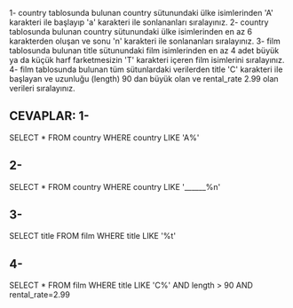 1- country tablosunda bulunan country sütunundaki ülke isimlerinden 'A' karakteri ile başlayıp 'a' karakteri ile sonlananları sıralayınız.
2- country tablosunda bulunan country sütunundaki ülke isimlerinden en az 6 karakterden oluşan ve sonu 'n' karakteri ile sonlananları sıralayınız.
3- film tablosunda bulunan title sütunundaki film isimlerinden en az 4 adet büyük ya da küçük harf farketmesizin 'T' karakteri içeren film isimlerini sıralayınız.
4- film tablosunda bulunan tüm sütunlardaki verilerden title 'C' karakteri ile başlayan ve uzunluğu (length) 90 dan büyük olan ve rental_rate 2.99 olan verileri sıralayınız.

CEVAPLAR:
1-
-------------------------------------------------

SELECT * FROM country 
WHERE country LIKE 'A%'

2-
-------------------------------------------------

SELECT * FROM country 
WHERE country LIKE '______%n'

3-
-------------------------------------------------

SELECT title FROM film
WHERE title LIKE '%t'

4-
-------------------------------------------------

SELECT * FROM film 
WHERE title LIKE 'C%'
	AND
length > 90 AND
rental_rate=2.99